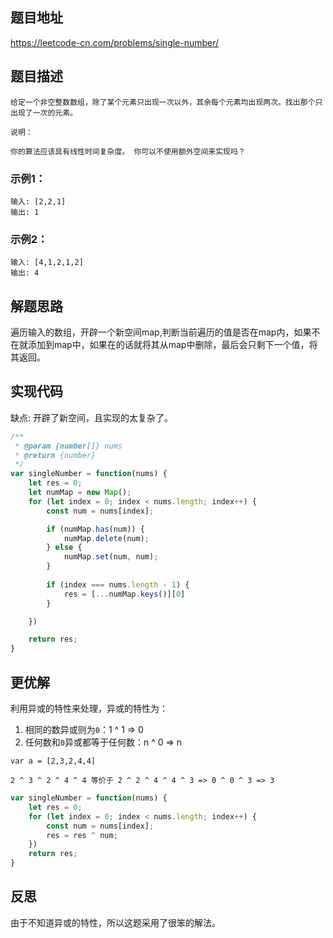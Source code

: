 ## 题目地址

https://leetcode-cn.com/problems/single-number/

## 题目描述

```
给定一个非空整数数组，除了某个元素只出现一次以外，其余每个元素均出现两次。找出那个只出现了一次的元素。

说明：

你的算法应该具有线性时间复杂度。 你可以不使用额外空间来实现吗？
```

### 示例1：

```
输入: [2,2,1]
输出: 1
```

### 示例2：

```
输入: [4,1,2,1,2]
输出: 4
```

## 解题思路

遍历输入的数组，开辟一个新空间map,判断当前遍历的值是否在map内，如果不在就添加到map中，如果在的话就将其从map中删除，最后会只剩下一个值，将其返回。

## 实现代码
缺点: 开辟了新空间，且实现的太复杂了。

```js
/**
 * @param {number[]} nums
 * @return {number}
 */
var singleNumber = function(nums) {
    let res = 0;
    let numMap = new Map();
    for (let index = 0; index < nums.length; index++) {
        const num = nums[index];

        if (numMap.has(num)) {
            numMap.delete(num);
        } else {
            numMap.set(num, num);
        }
        
        if (index === nums.length - 1) {
            res = [...numMap.keys()][0]
        }

    })

    return res;
}
```

## 更优解

利用异或的特性来处理，异或的特性为：
1. 相同的数异或则为`0`：1 ^ 1 => 0
2. 任何数和`0`异或都等于任何数：n ^ 0 => n

```
var a = [2,3,2,4,4]

2 ^ 3 ^ 2 ^ 4 ^ 4 等价于 2 ^ 2 ^ 4 ^ 4 ^ 3 => 0 ^ 0 ^ 3 => 3
```

```js
var singleNumber = function(nums) {
    let res = 0;
    for (let index = 0; index < nums.length; index++) {
        const num = nums[index];
        res = res ^ num;
    })
    return res;
}
```

## 反思
由于不知道异或的特性，所以这题采用了很笨的解法。